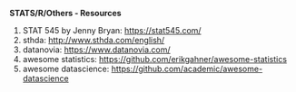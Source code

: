 **STATS/R/Others - Resources**

1. STAT 545 by Jenny Bryan: https://stat545.com/
2. sthda: http://www.sthda.com/english/
3. datanovia: https://www.datanovia.com/
4. awesome statistics: https://github.com/erikgahner/awesome-statistics
5. awesome datascience: https://github.com/academic/awesome-datascience
